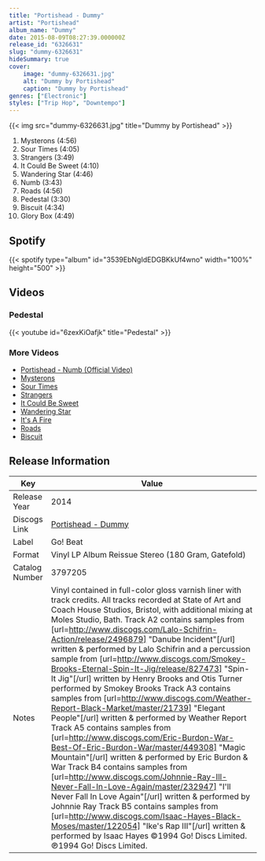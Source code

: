 ```yaml
---
title: "Portishead - Dummy"
artist: "Portishead"
album_name: "Dummy"
date: 2015-08-09T08:27:39.000000Z
release_id: "6326631"
slug: "dummy-6326631"
hideSummary: true
cover:
    image: "dummy-6326631.jpg"
    alt: "Dummy by Portishead"
    caption: "Dummy by Portishead"
genres: ["Electronic"]
styles: ["Trip Hop", "Downtempo"]
---
```


{{< img src="dummy-6326631.jpg" title="Dummy by Portishead" >}}

<!-- section break -->

1. Mysterons (4:56)
2. Sour Times (4:05)
3. Strangers (3:49)
4. It Could Be Sweet (4:10)
5. Wandering Star (4:46)
6. Numb (3:43)
7. Roads (4:56)
8. Pedestal (3:30)
9. Biscuit (4:34)
10. Glory Box (4:49)

<!-- section break -->


## Spotify
{{< spotify type="album" id="3539EbNgIdEDGBKkUf4wno" width="100%" height="500" >}}



## Videos
### Pedestal
{{< youtube id="6zexKiOafjk" title="Pedestal" >}}<br>

### More Videos

- [Portishead - Numb (Official Video)](https://www.youtube.com/watch?v=Z7If6GODLFc)
- [Mysterons](https://www.youtube.com/watch?v=slDNOtOQ8oA)
- [Sour Times](https://www.youtube.com/watch?v=VoSoZyiHZ6o)
- [Strangers](https://www.youtube.com/watch?v=wCAURNnKqFo)
- [It Could Be Sweet](https://www.youtube.com/watch?v=Aw8GucJ4f7E)
- [Wandering Star](https://www.youtube.com/watch?v=8T0cRt8efsQ)
- [It's A Fire](https://www.youtube.com/watch?v=selAvZE6lp4)
- [Roads](https://www.youtube.com/watch?v=7nxWP9BhI7w)
- [Biscuit](https://www.youtube.com/watch?v=FRntBOQsNYc)


## Release Information
|  Key           | Value                                                |
| ---------------| ---------------------------------------------------- |
| Release Year   | 2014                                   |
| Discogs Link   | [Portishead - Dummy](https://www.discogs.com/release/6326631-Portishead-Dummy) |
| Label          | Go! Beat |
| Format         | Vinyl LP Album Reissue Stereo (180 Gram, Gatefold) |
| Catalog Number | 3797205 |
| Notes | Vinyl contained in full-color gloss varnish liner with track credits.  All tracks recorded at State of Art and Coach House Studios, Bristol, with additional mixing at Moles Studio, Bath.  Track A2 contains samples from [url=http://www.discogs.com/Lalo-Schifrin-Action/release/2496879] "Danube Incident"[/url] written & performed by Lalo Schifrin and a percussion sample from [url=http://www.discogs.com/Smokey-Brooks-Eternal-Spin-It-Jig/release/827473] "Spin-It Jig"[/url] written by Henry Brooks and Otis Turner performed by Smokey Brooks   Track A3 contains samples from [url=http://www.discogs.com/Weather-Report-Black-Market/master/21739] "Elegant People"[/url] written & performed by Weather Report Track A5 contains samples from [url=http://www.discogs.com/Eric-Burdon-War-Best-Of-Eric-Burdon-War/master/449308] "Magic Mountain"[/url] written & performed by Eric Burdon & War Track B4 contains samples from [url=http://www.discogs.com/Johnnie-Ray-Ill-Never-Fall-In-Love-Again/master/232947] "I'll Never Fall In Love Again"[/url] written & performed by Johnnie Ray Track B5 contains samples from [url=http://www.discogs.com/Isaac-Hayes-Black-Moses/master/122054] "Ike's Rap III"[/url] written & performed by Isaac Hayes  ©1994 Go! Discs Limited. ℗1994 Go! Discs Limited.  |